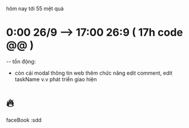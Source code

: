 hôm nay tới 55 mệt quá



# 0:00 26/9  --> 17:00 26:9 ( 17h code @@ )
-- tồn động:
* còn cái modal thông tin web 
thêm chức năng edit comment, edit taskName
v.v phát triển giao hiện
# 🔥


faceBook :sdd